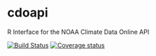 # cdoapi
R Interface for the NOAA Climate Data Online API

[![Build Status](https://travis-ci.org/harihp12/cdoapi.svg?branch=master)](https://travis-ci.org/harihp12/cdoapi)
[![Coverage status](https://codecov.io/gh/harihp12/cdoapi/branch/master/graph/badge.svg)](https://codecov.io/github/harihp12/cdoapi?branch=master)
